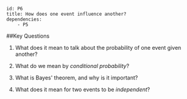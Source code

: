 ````
id: P6
title: How does one event influence another?
dependencies:
    - P5
````
##Key Questions

1.  What does it mean to talk about the probability of one event given another?

1.  What do we mean by _conditional probability_?

1.  What is Bayes' theorem, and why is it important?

1.  What does it mean for two events to be _independent_?